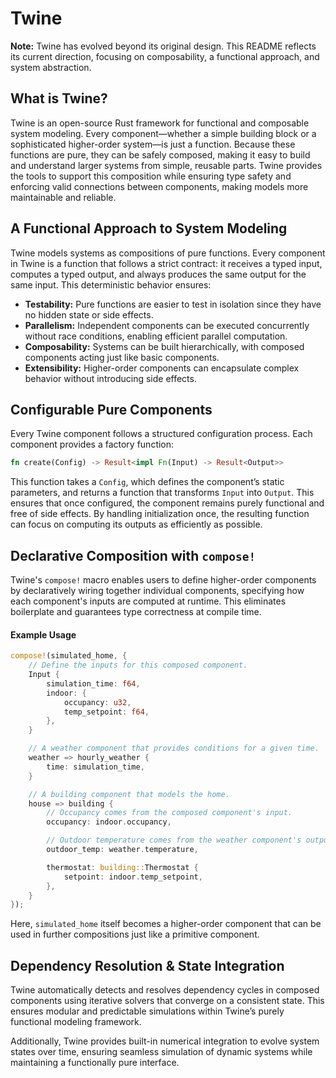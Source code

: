 # Twine

**Note:** Twine has evolved beyond its original design. This README reflects its current direction, focusing on composability, a functional approach, and system abstraction.

## What is Twine?

Twine is an open-source Rust framework for functional and composable system modeling. Every component—whether a simple building block or a sophisticated higher-order system—is just a function. Because these functions are pure, they can be safely composed, making it easy to build and understand larger systems from simple, reusable parts. Twine provides the tools to support this composition while ensuring type safety and enforcing valid connections between components, making models more maintainable and reliable.

## A Functional Approach to System Modeling

Twine models systems as compositions of pure functions. Every component in Twine is a function that follows a strict contract: it receives a typed input, computes a typed output, and always produces the same output for the same input. This deterministic behavior ensures:

- **Testability:** Pure functions are easier to test in isolation since they have no hidden state or side effects.
- **Parallelism:** Independent components can be executed concurrently without race conditions, enabling efficient parallel computation.
- **Composability:** Systems can be built hierarchically, with composed components acting just like basic components.
- **Extensibility:** Higher-order components can encapsulate complex behavior without introducing side effects.

## Configurable Pure Components

Every Twine component follows a structured configuration process. Each component provides a factory function:

```rust
fn create(Config) -> Result<impl Fn(Input) -> Result<Output>>
```

This function takes a `Config`, which defines the component’s static parameters, and returns a function that transforms `Input` into `Output`. This ensures that once configured, the component remains purely functional and free of side effects. By handling initialization once, the resulting function can focus on computing its outputs as efficiently as possible.

## Declarative Composition with `compose!`

Twine's `compose!` macro enables users to define higher-order components by declaratively wiring together individual components, specifying how each component's inputs are computed at runtime. This eliminates boilerplate and guarantees type correctness at compile time.

#### Example Usage

```rust
compose!(simulated_home, {
    // Define the inputs for this composed component.
    Input {
        simulation_time: f64,
        indoor: {
            occupancy: u32,
            temp_setpoint: f64,
        },
    }

    // A weather component that provides conditions for a given time.
    weather => hourly_weather {
        time: simulation_time,
    }

    // A building component that models the home.
    house => building {
        // Occupancy comes from the composed component's input.
        occupancy: indoor.occupancy,

        // Outdoor temperature comes from the weather component's output.
        outdoor_temp: weather.temperature,

        thermostat: building::Thermostat {
            setpoint: indoor.temp_setpoint,
        },
    }
});
```

Here, `simulated_home` itself becomes a higher-order component that can be used in further compositions just like a primitive component.

## Dependency Resolution & State Integration

Twine automatically detects and resolves dependency cycles in composed components using iterative solvers that converge on a consistent state. This ensures modular and predictable simulations within Twine’s purely functional modeling framework.

Additionally, Twine provides built-in numerical integration to evolve system states over time, ensuring seamless simulation of dynamic systems while maintaining a functionally pure interface.
